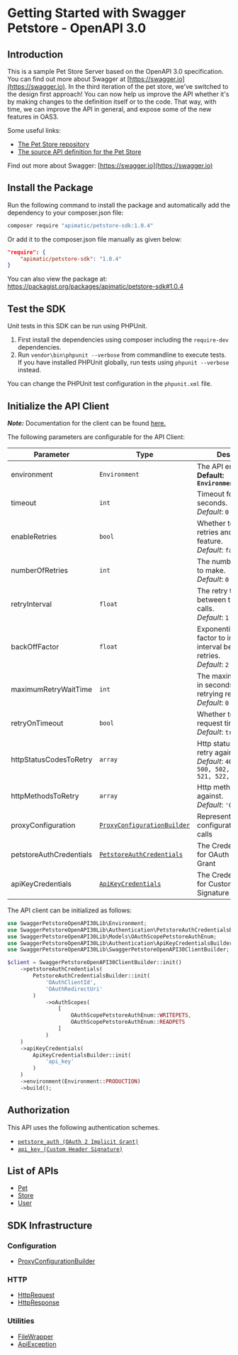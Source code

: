 
# Getting Started with Swagger Petstore - OpenAPI 3.0

## Introduction

This is a sample Pet Store Server based on the OpenAPI 3.0 specification.  You can find out more about
Swagger at [https://swagger.io](https://swagger.io). In the third iteration of the pet store, we've switched to the design first approach!
You can now help us improve the API whether it's by making changes to the definition itself or to the code.
That way, with time, we can improve the API in general, and expose some of the new features in OAS3.

Some useful links:

- [The Pet Store repository](https://github.com/swagger-api/swagger-petstore)
- [The source API definition for the Pet Store](https://github.com/swagger-api/swagger-petstore/blob/master/src/main/resources/openapi.yaml)

Find out more about Swagger: [https://swagger.io](https://swagger.io)

## Install the Package

Run the following command to install the package and automatically add the dependency to your composer.json file:

```bash
composer require "apimatic/petstore-sdk:1.0.4"
```

Or add it to the composer.json file manually as given below:

```json
"require": {
    "apimatic/petstore-sdk": "1.0.4"
}
```

You can also view the package at:
https://packagist.org/packages/apimatic/petstore-sdk#1.0.4

## Test the SDK

Unit tests in this SDK can be run using PHPUnit.

1. First install the dependencies using composer including the `require-dev` dependencies.
2. Run `vendor\bin\phpunit --verbose` from commandline to execute tests. If you have installed PHPUnit globally, run tests using `phpunit --verbose` instead.

You can change the PHPUnit test configuration in the `phpunit.xml` file.

## Initialize the API Client

**_Note:_** Documentation for the client can be found [here.](https://www.github.com/sohail2721/petstore-sdk/tree/1.0.4/doc/client.md)

The following parameters are configurable for the API Client:

| Parameter | Type | Description |
|  --- | --- | --- |
| environment | `Environment` | The API environment. <br> **Default: `Environment.PRODUCTION`** |
| timeout | `int` | Timeout for API calls in seconds.<br>*Default*: `0` |
| enableRetries | `bool` | Whether to enable retries and backoff feature.<br>*Default*: `false` |
| numberOfRetries | `int` | The number of retries to make.<br>*Default*: `0` |
| retryInterval | `float` | The retry time interval between the endpoint calls.<br>*Default*: `1` |
| backOffFactor | `float` | Exponential backoff factor to increase interval between retries.<br>*Default*: `2` |
| maximumRetryWaitTime | `int` | The maximum wait time in seconds for overall retrying requests.<br>*Default*: `0` |
| retryOnTimeout | `bool` | Whether to retry on request timeout.<br>*Default*: `true` |
| httpStatusCodesToRetry | `array` | Http status codes to retry against.<br>*Default*: `408, 413, 429, 500, 502, 503, 504, 521, 522, 524` |
| httpMethodsToRetry | `array` | Http methods to retry against.<br>*Default*: `'GET', 'PUT'` |
| proxyConfiguration | [`ProxyConfigurationBuilder`](https://www.github.com/sohail2721/petstore-sdk/tree/1.0.4/doc/proxy-configuration-builder.md) | Represents the proxy configurations for API calls |
| petstoreAuthCredentials | [`PetstoreAuthCredentials`](https://www.github.com/sohail2721/petstore-sdk/tree/1.0.4/doc/auth/oauth-2-implicit-grant.md) | The Credentials Setter for OAuth 2 Implicit Grant |
| apiKeyCredentials | [`ApiKeyCredentials`](https://www.github.com/sohail2721/petstore-sdk/tree/1.0.4/doc/auth/custom-header-signature.md) | The Credentials Setter for Custom Header Signature |

The API client can be initialized as follows:

```php
use SwaggerPetstoreOpenAPI30Lib\Environment;
use SwaggerPetstoreOpenAPI30Lib\Authentication\PetstoreAuthCredentialsBuilder;
use SwaggerPetstoreOpenAPI30Lib\Models\OAuthScopePetstoreAuthEnum;
use SwaggerPetstoreOpenAPI30Lib\Authentication\ApiKeyCredentialsBuilder;
use SwaggerPetstoreOpenAPI30Lib\SwaggerPetstoreOpenAPI30ClientBuilder;

$client = SwaggerPetstoreOpenAPI30ClientBuilder::init()
    ->petstoreAuthCredentials(
        PetstoreAuthCredentialsBuilder::init(
            'OAuthClientId',
            'OAuthRedirectUri'
        )
            ->oAuthScopes(
                [
                    OAuthScopePetstoreAuthEnum::WRITEPETS,
                    OAuthScopePetstoreAuthEnum::READPETS
                ]
            )
    )
    ->apiKeyCredentials(
        ApiKeyCredentialsBuilder::init(
            'api_key'
        )
    )
    ->environment(Environment::PRODUCTION)
    ->build();
```

## Authorization

This API uses the following authentication schemes.

* [`petstore_auth (OAuth 2 Implicit Grant)`](https://www.github.com/sohail2721/petstore-sdk/tree/1.0.4/doc/auth/oauth-2-implicit-grant.md)
* [`api_key (Custom Header Signature)`](https://www.github.com/sohail2721/petstore-sdk/tree/1.0.4/doc/auth/custom-header-signature.md)

## List of APIs

* [Pet](https://www.github.com/sohail2721/petstore-sdk/tree/1.0.4/doc/controllers/pet.md)
* [Store](https://www.github.com/sohail2721/petstore-sdk/tree/1.0.4/doc/controllers/store.md)
* [User](https://www.github.com/sohail2721/petstore-sdk/tree/1.0.4/doc/controllers/user.md)

## SDK Infrastructure

### Configuration

* [ProxyConfigurationBuilder](https://www.github.com/sohail2721/petstore-sdk/tree/1.0.4/doc/proxy-configuration-builder.md)

### HTTP

* [HttpRequest](https://www.github.com/sohail2721/petstore-sdk/tree/1.0.4/doc/http-request.md)
* [HttpResponse](https://www.github.com/sohail2721/petstore-sdk/tree/1.0.4/doc/http-response.md)

### Utilities

* [FileWrapper](https://www.github.com/sohail2721/petstore-sdk/tree/1.0.4/doc/file-wrapper.md)
* [ApiException](https://www.github.com/sohail2721/petstore-sdk/tree/1.0.4/doc/api-exception.md)

